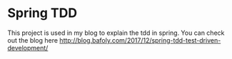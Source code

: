 # Spring TDD

This project is used in my blog to explain the tdd in spring.
You can check out the blog here
http://blog.bafoly.com/2017/12/spring-tdd-test-driven-development/
